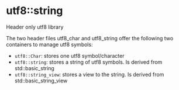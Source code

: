 utf8::string
============

Header only utf8 library

The two header files utf8_char and utf8_string offer the following two containers 
to manage utf8 symbols:

+ `utf8::Char`: stores one utf8 symbol/character
+ `utf8::string`: stores a string of utf8 symbols. Is derived from std::basic_string
+ `utf8::string_view`: stores a view to the string. Is derived from std::basic_string_view



